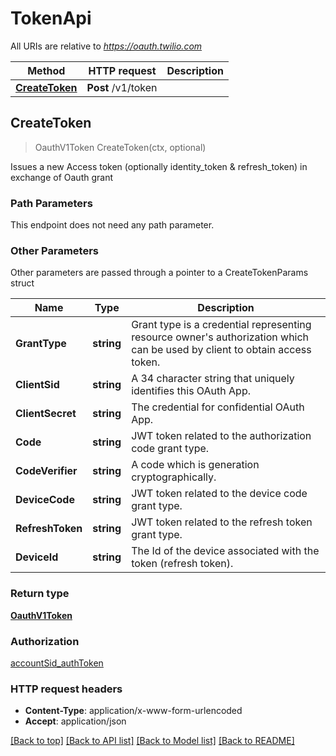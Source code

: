 # TokenApi

All URIs are relative to *https://oauth.twilio.com*

Method | HTTP request | Description
------------- | ------------- | -------------
[**CreateToken**](TokenApi.md#CreateToken) | **Post** /v1/token | 



## CreateToken

> OauthV1Token CreateToken(ctx, optional)



Issues a new Access token (optionally identity_token & refresh_token) in exchange of Oauth grant

### Path Parameters

This endpoint does not need any path parameter.

### Other Parameters

Other parameters are passed through a pointer to a CreateTokenParams struct


Name | Type | Description
------------- | ------------- | -------------
**GrantType** | **string** | Grant type is a credential representing resource owner&#39;s authorization which can be used by client to obtain access token.
**ClientSid** | **string** | A 34 character string that uniquely identifies this OAuth App.
**ClientSecret** | **string** | The credential for confidential OAuth App.
**Code** | **string** | JWT token related to the authorization code grant type.
**CodeVerifier** | **string** | A code which is generation cryptographically.
**DeviceCode** | **string** | JWT token related to the device code grant type.
**RefreshToken** | **string** | JWT token related to the refresh token grant type.
**DeviceId** | **string** | The Id of the device associated with the token (refresh token).

### Return type

[**OauthV1Token**](OauthV1Token.md)

### Authorization

[accountSid_authToken](../README.md#accountSid_authToken)

### HTTP request headers

- **Content-Type**: application/x-www-form-urlencoded
- **Accept**: application/json

[[Back to top]](#) [[Back to API list]](../README.md#documentation-for-api-endpoints)
[[Back to Model list]](../README.md#documentation-for-models)
[[Back to README]](../README.md)

